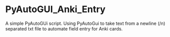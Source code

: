 # PyAutoGUI_Anki_Entry
A simple PyAutoGUi script. Using PyAutoGui to take text from a newline (/n) separated txt file to automate field entry for Anki cards. 
